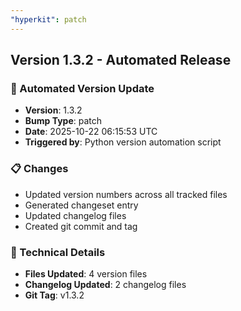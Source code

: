 ```yaml
---
"hyperkit": patch
---
```


## Version 1.3.2 - Automated Release

### 🚀 Automated Version Update
- **Version**: 1.3.2
- **Bump Type**: patch
- **Date**: 2025-10-22 06:15:53 UTC
- **Triggered by**: Python version automation script

### 📋 Changes
- Updated version numbers across all tracked files
- Generated changeset entry
- Updated changelog files
- Created git commit and tag

### 🔧 Technical Details
- **Files Updated**: 4 version files
- **Changelog Updated**: 2 changelog files
- **Git Tag**: v1.3.2
